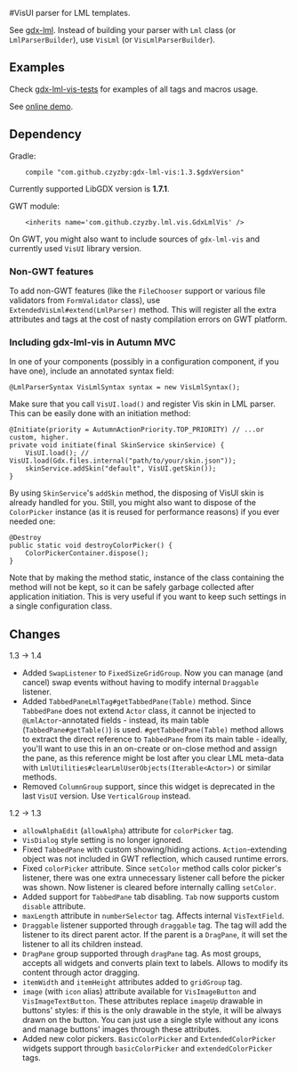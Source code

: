#VisUI parser for LML templates.

See [gdx-lml](http://github.com/czyzby/gdx-lml). Instead of building your parser with `Lml` class (or `LmlParserBuilder`), use `VisLml` (or `VisLmlParserBuilder`).

## Examples

Check [gdx-lml-vis-tests](http://github.com/czyzby/gdx-lml-vis-tests) for examples of all tags and macros usage.

See [online demo](http://vis.kotcrab.com/demo/lml/).

## Dependency

Gradle:
```
    compile "com.github.czyzby:gdx-lml-vis:1.3.$gdxVersion"
```
Currently supported LibGDX version is **1.7.1**.

GWT module:
```
	<inherits name='com.github.czyzby.lml.vis.GdxLmlVis' />
```
On GWT, you might also want to include sources of `gdx-lml-vis` and currently used `VisUI` library version.

### Non-GWT features

To add non-GWT features (like the `FileChooser` support or various file validators from `FormValidator` class), use `ExtendedVisLml#extend(LmlParser)` method. This will register all the extra attributes and tags at the cost of nasty compilation errors on GWT platform.

### Including gdx-lml-vis in Autumn MVC

In one of your components (possibly in a configuration component, if you have one), include an annotated syntax field:

```
@LmlParserSyntax VisLmlSyntax syntax = new VisLmlSyntax();
```

Make sure that you call `VisUI.load()` and register Vis skin in LML parser. This can be easily done with an initiation method:

```
@Initiate(priority = AutumnActionPriority.TOP_PRIORITY) // ...or custom, higher.
private void initiate(final SkinService skinService) {
    VisUI.load(); // VisUI.load(Gdx.files.internal("path/to/your/skin.json"));
    skinService.addSkin("default", VisUI.getSkin());
}
```

By using `SkinService`'s `addSkin` method, the disposing of VisUI skin is already handled for you. Still, you might also want to dispose of the `ColorPicker` instance (as it is reused for performance reasons) if you ever needed one:

```
@Destroy
public static void destroyColorPicker() {
    ColorPickerContainer.dispose();
}
```

Note that by making the method static, instance of the class containing the method will not be kept, so it can be safely garbage collected after application initiation. This is very useful if you want to keep such settings in a single configuration class.

## Changes

1.3 -> 1.4

- Added `SwapListener` to `FixedSizeGridGroup`. Now you can manage (and cancel) swap events without having to modify internal `Draggable` listener.
- Added `TabbedPaneLmlTag#getTabbedPane(Table)` method. Since `TabbedPane` does not extend `Actor` class, it cannot be injected to `@LmlActor`-annotated fields - instead, its main table (`TabbedPane#getTable()`) is used. `#getTabbedPane(Table)` method allows to extract the direct reference to `TabbedPane` from its main table - ideally, you'll want to use this in an on-create or on-close method and assign the pane, as this reference might be lost after you clear LML meta-data with `LmlUtilities#clearLmlUserObjects(Iterable<Actor>)` or similar methods.
- Removed `ColumnGroup` support, since this widget is deprecated in the last `VisUI` version. Use `VerticalGroup` instead.

1.2 -> 1.3

- `allowAlphaEdit` (`allowAlpha`) attribute for `colorPicker` tag.
- `VisDialog` style setting is no longer ignored.
- Fixed `TabbedPane` with custom showing/hiding actions. `Action`-extending object was not included in GWT reflection, which caused runtime errors.
- Fixed `colorPicker` attribute. Since `setColor` method calls color picker's listener, there was one extra unnecessary listener call before the picker was shown. Now listener is cleared before internally calling `setColor`.
- Added support for `TabbedPane` tab disabling. `Tab` now supports custom `disable` attribute.
- `maxLength` attribute in `numberSelector` tag. Affects internal `VisTextField`.
- `Draggable` listener supported through `draggable` tag. The tag will add the listener to its direct parent actor. If the parent is a `DragPane`, it will set the listener to all its children instead.
- `DragPane` group supported through `dragPane` tag. As most groups, accepts all widgets and converts plain text to labels. Allows to modify its content through actor dragging.
- `itemWidth` and `itemHeight` attributes added to `gridGroup` tag.
- `image` (with `icon` alias) attribute available for `VisImageButton` and `VisImageTextButton`. These attributes replace `imageUp` drawable in buttons' styles: if this is the only drawable in the style, it will be always drawn on the button. You can just use a single style without any icons and manage buttons' images through these attributes.
- Added new color pickers. `BasicColorPicker` and `ExtendedColorPicker` widgets support through `basicColorPicker` and `extendedColorPicker` tags.